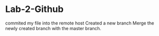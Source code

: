# Lab-2-Github
commited my file into the remote host 
Created a new branch 
Merge the newly created branch with the master branch.
